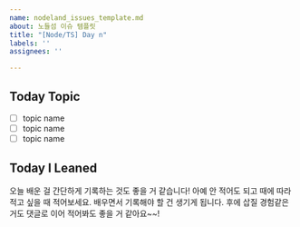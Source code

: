 ```yaml
---
name: nodeland_issues_template.md
about: 노들섬 이슈 템플릿
title: "[Node/TS] Day n"
labels: ''
assignees: ''

---
```


## Today Topic
- [ ] topic name
- [ ] topic name
- [ ] topic name

## Today I Leaned
오늘 배운 걸 간단하게 기록하는 것도 좋을 거 같습니다!
아예 안 적어도 되고 때에 따라 적고 싶을 때 적어보세요. 배우면서 기록해야 할 건 생기게 됩니다.
후에 삽질 경험같은 거도 댓글로 이어 적어봐도 좋을 거 같아요~~!
